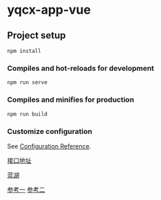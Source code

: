 # yqcx-app-vue

## Project setup

```
npm install
```

### Compiles and hot-reloads for development

```
npm run serve
```

### Compiles and minifies for production

```
npm run build
```

### Customize configuration

See [Configuration Reference](https://cli.vuejs.org/config/).

[接口地址](http://39.105.189.141:8080/swagger-ui.html)

[蓝湖](https://lanhuapp.com/url/JN95c-hFzOw)

[参考一](https://ncov.dxy.cn/ncovh5/view/pneumonia?from=singlemessage&isappinstalled=0)
[参考二](https://z.cbndata.com/2019-nCoV/index.html?from=groupmessage&isappinstalled=0&scene=2&clicktime=1581083959&enterid=1581083959&timestamp=1581559398878)
